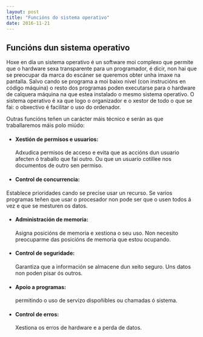 ```yaml
---
layout: post
title: "Funcións do sistema operativo"
date: 2016-11-21
---
```


## Funcións dun sistema operativo   

Hoxe en día un sistema operativo é un software moi complexo que permite que o hardware sexa   transparente    para un programador, é dicir, non hai que se preocupar da marca do escáner  se queremos obter unha imaxe na pantalla. Salvo cando se programa a moi baixo nivel (con instrucións en código máquina) o resto dos programas poden executarse para o hardware de calquera máquina na que estea instalado o mesmo  sistema operativo. O sistema operativo é xa que logo o organizador e o xestor de todo o que se fai: o obxectivo é facilitar o  uso do ordenador.

Outras funcións teñen un carácter máis técnico e serán as que traballaremos máis polo miúdo:

* #### Xestión de permisos e usuarios:
  Adxudica permisos de acceso e evita que as accións dun usuario afecten ó traballo que fai outro. Ou que un usuario cotillee nos documentos de outro sen permiso.
* #### Control de concurrencia:   
Establece prioridades cando se precise usar un recurso. Se varios programas teñen que usar o procesador non pode ser que o usen todos á vez e que se mesturen os datos.
* #### Administración de memoria:
  Asigna posicións de memoria e xestiona o seu uso. Non necesito preocuparme das posicións de memoria que estou ocupando.
* ####  Control de seguridade:
  Garantiza que a información se almacene dun xeito seguro. Uns datos non poden pisar ós outros.
* #### Apoio a programas:
   permitindo o uso de servizo dispoñibles ou chamadas ó sistema.
* ####  Control de erros:
  Xestiona os erros de hardware e a perda de datos.
